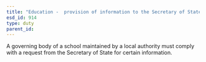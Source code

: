 ```yaml
---
title: "Education -  provision of information to the Secretary of State by governing body"
esd_id: 914
type: duty
parent_id:  
---
```


A governing body of a school maintained by a local authority must comply with a request from the Secretary of State for certain information.


